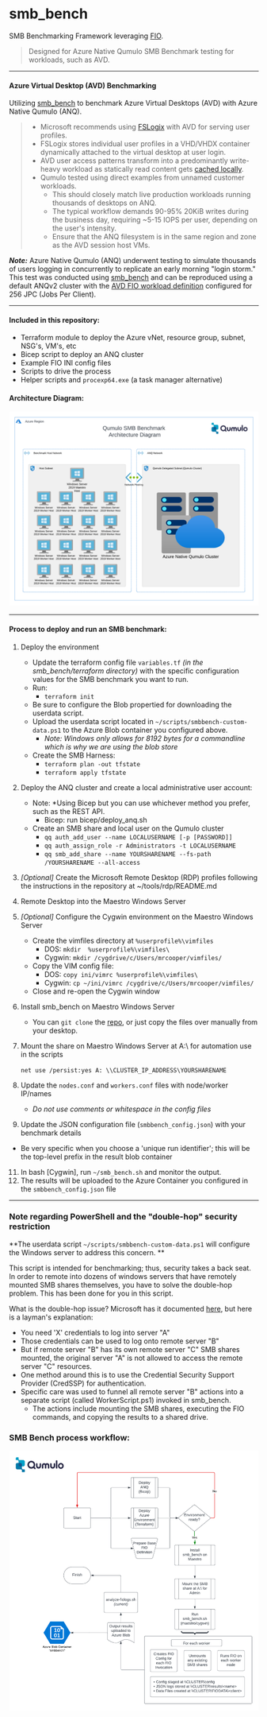# smb_bench

SMB Benchmarking Framework leveraging [FIO](https://github.com/axboe/fio).

> Designed for Azure Native Qumulo SMB Benchmark testing for workloads, such as AVD.

---

#### Azure Virtual Desktop (AVD) Benchmarking

Utilizing [smb_bench](https://github.com/qumulokmac/smb_bench#readme) to benchmark Azure Virtual Desktops (AVD) with Azure Native Qumulo (ANQ).

> - Microsoft recommends using [FSLogix](https://learn.microsoft.com/en-us/azure/virtual-desktop/fslogix-containers-azure-files) with AVD for serving user profiles.
> - FSLogix stores individual user profiles in a VHD/VHDX container dynamically attached to the virtual desktop at user login.
> - AVD user access patterns transform into a predominantly write-heavy workload as statically read content gets [cached locally](https://learn.microsoft.com/en-us/fslogix/concepts-fslogix-cloud-cache).
> - Qumulo tested using direct examples from unnamed customer workloads.
>    - This should closely match live production workloads running thousands of desktops on ANQ.
>    - The typical workflow demands 90-95% 20KiB writes during the business day, requiring ~5-15 IOPS per user, depending on the user's intensity.
>    - Ensure that the ANQ filesystem is in the same region and zone as the AVD session host VMs.

***Note:*** Azure Native Qumulo (ANQ) underwent testing to simulate thousands of users logging in concurrently to replicate an early morning "login storm." This test was conducted using [smb_bench](https://github.com/qumulokmac/smb_bench#readme) and can be reproduced using a default ANQv2 cluster with the [AVD FIO workload definition](https://github.com/qumulokmac/smb_bench/blob/main/examples/AVD_example_workload.ini) configured for 256 JPC (Jobs Per Client).

---

#### Included in this repository:

- Terraform module to deploy the Azure vNet, resource group, subnet, NSG's, VM's, etc
- Bicep script to deploy an ANQ cluster
- Example FIO INI config files
- Scripts to drive the process
- Helper scripts and `procexp64.exe` (a task manager alternative)

#### Architecture Diagram:
![SMB Bench Architecture Diagram](https://github.com/qumulokmac/smb_bench/blob/main/docs/smb_bench_diagram_anq.png)

---

#### Process to deploy and run an SMB benchmark:

1. Deploy the environment
	- Update the terraform config file `variables.tf` *(in the smb_bench/terraform directory)* with the specific configuration values for the SMB benchmark you want to run.
	- Run:
	    - `terraform init`
    - Be sure to configure the Blob propertied for downloading the userdata script. 
    - Upload the userdata script located in `~/scripts/smbbench-custom-data.ps1` to the Azure Blob container you configured above. 
	    - *Note: Windows only allows for 8192 bytes for a commandline which is why we are using the blob store*
    - Create the SMB Harness: 
	    - `terraform plan -out tfstate`
	    - `terraform apply tfstate`
2. Deploy the ANQ cluster and create a local administrative user account:
	- Note: *Using Bicep but you can use whichever method you prefer, such as the REST API.
		- Bicep: run bicep/deploy_anq.sh
	- Create an SMB share and local user on the Qumulo cluster
		- `qq auth_add_user --name LOCALUSERNAME [-p [PASSWORD]]`
		- `qq auth_assign_role -r Administrators -t LOCALUSERNAME`
		- `qq smb_add_share --name YOURSHARENAME --fs-path /YOURSHARENAME --all-access`
3. *[Optional]* Create the Microsoft Remote Desktop (RDP) profiles following the instructions in the repository at ~/tools/rdp/README.md
4. Remote Desktop into the Maestro Windows Server
5. *[Optional]* Configure the Cygwin environment on the Maestro Windows Server
	- Create the vimfiles directory at `%userprofile%\vimfiles`
		- DOS: `mkdir  %userprofile%\vimfiles\`
		- Cygwin: `mkdir /cygdrive/c/Users/mrcooper/vimfiles/`
	- Copy the VIM config file:
		- DOS: `copy ini/vimrc %userprofile%\vimfiles\`
		- Cygwin: `cp ~/ini/vimrc /cygdrive/c/Users/mrcooper/vimfiles/`
	- Close and re-open the Cygwin window
6. Install smb_bench on Maestro Windows Server
	- You can `git clone` the [repo](https://github.com/qumulokmac/smb_bench), or just copy the files over manually from your desktop.
7. Mount the share on Maestro Windows Server at A:\ for automation use in the scripts

	`net use /persist:yes A: \\CLUSTER_IP_ADDRESS\YOURSHARENAME`

8.	Update the `nodes.conf` and `workers.conf` files with node/worker IP/names
	- *Do not use comments or whitespace in the config files*
9.	Update the JSON configuration file (`smbbench_config.json`) with your benchmark details
- Be very specific when you choose a 'unique run identifier'; this will be the top-level prefix in the result blob container
11.	In bash [Cygwin], run `~/smb_bench.sh` and monitor the output.
12.	The results will be uploaded to the Azure Container you configured in the `smbbench_config.json` file

---

### Note regarding PowerShell and the "double-hop" security restriction

**The userdata script  `~/scripts/smbbench-custom-data.ps1` will configure the Windows server to address this concern. **

This script is intended for benchmarking; thus, security takes a back seat. In order to remote into dozens of windows servers that have remotely mounted SMB shares themselves, you have to solve the double-hop problem. This has been done for you in this script.

What is the double-hop issue? Microsoft has it documented [here](https://learn.microsoft.com/en-us/powershell/scripting/learn/remoting/ps-remoting-second-hop?view=powershell-7.40), but here is a layman's explanation:

- You need 'X' credentials to log into server "A"
- Those credentials can be used to log onto remote server "B"
- But if remote server "B" has its own remote server "C" SMB shares mounted, the original server "A" is not allowed to access the remote server "C" resources.
- One method around this is to use the Credential Security Support Provider (CredSSP) for authentication.
- Specific care was used to funnel all remote server "B" actions into a separate script (called WorkerScript.ps1) invoked in smb_bench.
     - The actions include mounting the SMB shares, executing the FIO commands, and copying the results to a shared drive.

### SMB Bench process workflow:

![SMB Bench Process Workflow](https://github.com/qumulokmac/smb_bench/blob/main/docs/smb_bench_process_workflow.png)

